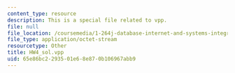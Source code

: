 ```yaml
---
content_type: resource
description: This is a special file related to vpp.
file: null
file_location: /coursemedia/1-264j-database-internet-and-systems-integration-technologies-fall-2013/65e86bc2293501e68e870b106967abb9_HW4_sol.vpp
file_type: application/octet-stream
resourcetype: Other
title: HW4_sol.vpp
uid: 65e86bc2-2935-01e6-8e87-0b106967abb9
---
```

